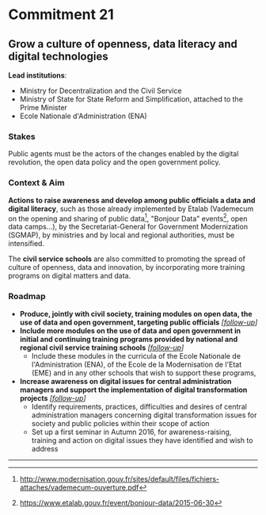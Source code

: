 # Commitment 21

## Grow a culture of openness, data literacy and digital technologies

**Lead institutions**:
- Ministry for Decentralization and the Civil Service
- Ministry of State for State Reform and Simplification, attached to the Prime Minister
- Ecole Nationale d'Administration (ENA)

### Stakes

Public agents must be the actors of the changes enabled by the digital revolution, the open data policy and the open government policy.

### Context & Aim

**Actions to raise awareness and develop among public officials a data and digital literacy**, such as those already implemented by Etalab (Vademecum on the opening and sharing of public data[^1], "Bonjour Data" events[^2], open data camps…), by the Secretariat-General for Government Modernization (SGMAP), by ministries and by local and regional authorities, must be intensified.

The **civil service schools** are also committed to promoting the spread of culture of openness, data and innovation, by incorporating more training programs on digital matters and data.

### Roadmap

- **Produce, jointly with civil society, training modules on open data, the use of data and open government, targeting public officials**
  _[[follow-up](https://git.framasoft.org/etalab/suivi/issues/183)]_
- **Include more modules on the use of data and open government in initial and continuing training programs provided by national and regional civil service training schools**
  _[[follow-up](https://git.framasoft.org/etalab/suivi/issues/184)]_
    - Include these modules in the curricula of the Ecole Nationale de l'Administration (ENA), of the Ecole de la Modernisation de l'Etat (EME) and in any other schools that wish to support these programs,
- **Increase awareness on digital issues for central administration managers and support the implementation of digital transformation projects**
  _[[follow-up](https://git.framasoft.org/etalab/suivi/issues/185)]_
    - Identify requirements, practices, difficulties and desires of central administration managers concerning digital transformation issues for society and public policies within their scope of action
    - Set up a first seminar in Autumn 2016, for awareness-raising, training and action on digital issues they have identified and wish to address

----

[^1]: http://www.modernisation.gouv.fr/sites/default/files/fichiers-attaches/vademecum-ouverture.pdf

[^2]: https://www.etalab.gouv.fr/event/bonjour-data/2015-06-30
